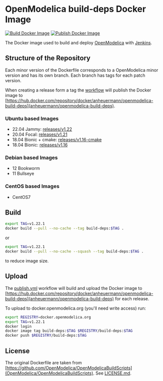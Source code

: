 # OpenModelica build-deps Docker Image

[![Build Docker Image](https://github.com/AnHeuermann/build-deps/actions/workflows/build.yml/badge.svg?branch=main)](https://github.com/AnHeuermann/build-deps/actions/workflows/build.yml)
[![Publish Docker Image](https://github.com/AnHeuermann/build-deps/actions/workflows/publish.yml/badge.svg)](https://github.com/AnHeuermann/build-deps/actions/workflows/publish.yml)

The Docker image used to build and deploy
[OpenModelica](https://github.com/OpenModelica/OpenModelica) with
[Jenkins](https://test.openmodelica.org/jenkins/).

## Structure of the Repository

Each minor version of the Dockerfile corresponds to a OpenModelica minor version and has
its own branch.
Each branch has tags for each patch version.

When creating a release form a tag the [workflow](./.github/workflows/publish.yml) will
publish the Docker image to [https://hub.docker.com/repository/docker/anheuermann/openmodelica-build-deps](anheuermann/openmodelica-build-deps).

### Ubuntu based Images

  - 22.04 Jammy: [releases/v1.22](https://github.com/AnHeuermann/build-deps/tree/releases/v1.22)
  - 20.04 Focal: [releases/v1.21](https://github.com/AnHeuermann/build-deps/tree/releases/v1.21)
  - 18.04 Bionic + cmake: [releases/v1.16-cmake](https://github.com/AnHeuermann/build-deps/tree/releases/v1.16-cmake)
  - 18.04 Bionic: [releases/v1.16](https://github.com/AnHeuermann/build-deps/tree/releases/v1.16)

### Debian based Images

  - 12 Bookworm
  - 11 Bullseye

### CentOS based Images

  - CentOS7


## Build

```bash
export TAG=v1.22.1
docker build --pull --no-cache --tag build-deps:$TAG .
```

or

```bash
export TAG=v1.22.1
docker build --pull --no-cache --squash --tag build-deps:$TAG .
```

to reduce image size.

## Upload

The [publish.yml](./.github/workflows/publish.yml) workflow will build and upload the
Docker image to [https://hub.docker.com/repository/docker/anheuermann/openmodelica-build-deps](anheuermann/openmodelica-build-deps)
for each release.

To upload to docker.openmodelica.org (you'll need write access) run:

```bash
export REGISTRY=docker.openmodelica.org
export TAG=v1.22.1
docker login
docker image tag build-deps:$TAG $REGISTRY/build-deps:$TAG
docker push $REGISTRY/build-deps:$TAG
```

## License

The original Dockerfile are taken from [https://github.com/OpenModelica/OpenModelicaBuildScripts](OpenModelica/OpenModelicaBuildScripts).
See [LICENSE.md](./LICENSE.md).
